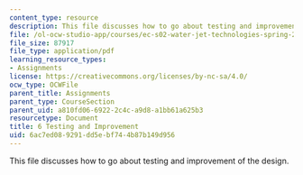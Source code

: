 ```yaml
---
content_type: resource
description: This file discusses how to go about testing and improvement of the design.
file: /ol-ocw-studio-app/courses/ec-s02-water-jet-technologies-spring-2005/6ac7ed089291dd5ebf744b87b149d956_MITEC_S02S05_6_testing.pdf
file_size: 87917
file_type: application/pdf
learning_resource_types:
- Assignments
license: https://creativecommons.org/licenses/by-nc-sa/4.0/
ocw_type: OCWFile
parent_title: Assignments
parent_type: CourseSection
parent_uid: a810fd06-6922-2c4c-a9d8-a1bb61a625b3
resourcetype: Document
title: 6 Testing and Improvement
uid: 6ac7ed08-9291-dd5e-bf74-4b87b149d956
---
```

This file discusses how to go about testing and improvement of the design.
